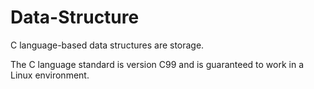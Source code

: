 # Data-Structure
C language-based data structures are storage.

The C language standard is version C99 and is guaranteed to work in a Linux environment.
